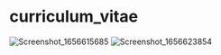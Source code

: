 # curriculum_vitae

![Screenshot_1656615685](https://user-images.githubusercontent.com/46593850/176757379-355b210b-02d8-4450-b589-f397cd9fa63a.png)
![Screenshot_1656623854](https://user-images.githubusercontent.com/46593850/176779940-e191e07b-fcab-4291-a0c8-9b2d032f866e.png)



